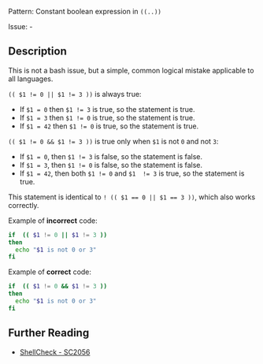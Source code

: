 Pattern: Constant boolean expression in `((..))`

Issue: -

## Description

This is not a bash issue, but a simple, common logical mistake applicable to all languages.

`(( $1 != 0 || $1 != 3 ))` is always true:

* If `$1 = 0` then `$1 != 3` is true, so the statement is true.
* If `$1 = 3` then `$1 != 0` is true, so the statement is true.
* If `$1 = 42` then `$1 != 0` is true, so the statement is true.

`(( $1 != 0 && $1 != 3 ))` is true only when `$1` is not `0` and not `3`:

* If `$1 = 0`, then `$1 != 3` is false, so the statement is false.
* If `$1 = 3`, then `$1 != 0` is false, so the statement is false.
* If `$1 = 42`, then both `$1 != 0` and `$1  != 3` is true, so the statement is true.

This statement is identical to `! (( $1 == 0 || $1 == 3 ))`, which also works correctly.

Example of **incorrect** code:

```sh
if  (( $1 != 0 || $1 != 3 ))
then
  echo "$1 is not 0 or 3"
fi
```

Example of **correct** code:

```sh
if  (( $1 != 0 && $1 != 3 ))
then
  echo "$1 is not 0 or 3"
fi
```

## Further Reading

* [ShellCheck - SC2056](https://github.com/koalaman/shellcheck/wiki/SC2056)
